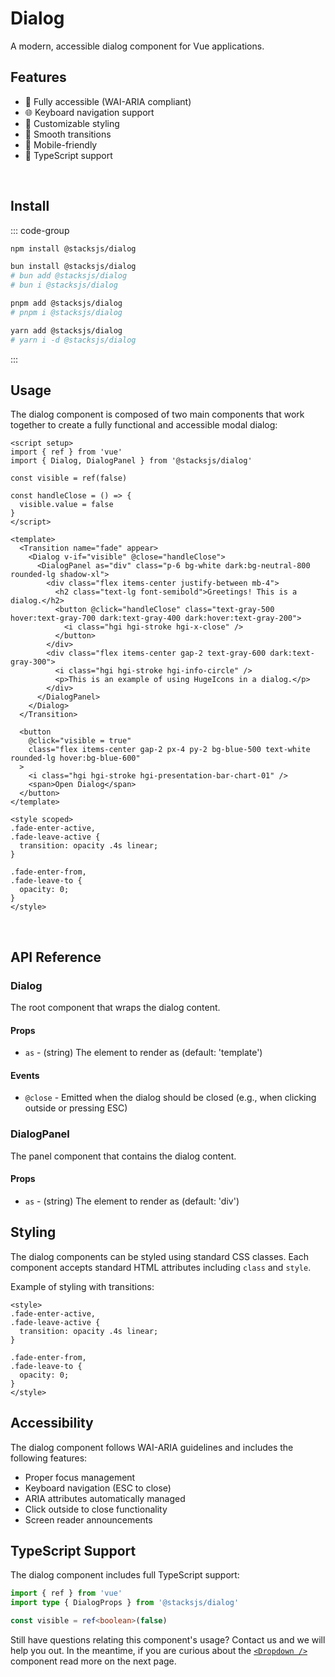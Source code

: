 # Dialog

A modern, accessible dialog component for Vue applications.

<DialogDemo />

## Features

- 🎯 Fully accessible (WAI-ARIA compliant)
- 🌐 Keyboard navigation support
- 🎨 Customizable styling
- 🔄 Smooth transitions
- 📱 Mobile-friendly
- 🎯 TypeScript support

<br>

## Install

::: code-group

```sh [npm]
npm install @stacksjs/dialog
```

```sh [bun]
bun install @stacksjs/dialog
# bun add @stacksjs/dialog
# bun i @stacksjs/dialog
```

```sh [pnpm]
pnpm add @stacksjs/dialog
# pnpm i @stacksjs/dialog
```

```sh [yarn]
yarn add @stacksjs/dialog
# yarn i -d @stacksjs/dialog
```

:::
<br>

## Usage

The dialog component is composed of two main components that work together to create a fully functional and accessible modal dialog:

```vue
<script setup>
import { ref } from 'vue'
import { Dialog, DialogPanel } from '@stacksjs/dialog'

const visible = ref(false)

const handleClose = () => {
  visible.value = false
}
</script>

<template>
  <Transition name="fade" appear>
    <Dialog v-if="visible" @close="handleClose">
      <DialogPanel as="div" class="p-6 bg-white dark:bg-neutral-800 rounded-lg shadow-xl">
        <div class="flex items-center justify-between mb-4">
          <h2 class="text-lg font-semibold">Greetings! This is a dialog.</h2>
          <button @click="handleClose" class="text-gray-500 hover:text-gray-700 dark:text-gray-400 dark:hover:text-gray-200">
            <i class="hgi hgi-stroke hgi-x-close" />
          </button>
        </div>
        <div class="flex items-center gap-2 text-gray-600 dark:text-gray-300">
          <i class="hgi hgi-stroke hgi-info-circle" />
          <p>This is an example of using HugeIcons in a dialog.</p>
        </div>
      </DialogPanel>
    </Dialog>
  </Transition>

  <button
    @click="visible = true"
    class="flex items-center gap-2 px-4 py-2 bg-blue-500 text-white rounded-lg hover:bg-blue-600"
  >
    <i class="hgi hgi-stroke hgi-presentation-bar-chart-01" />
    <span>Open Dialog</span>
  </button>
</template>

<style scoped>
.fade-enter-active,
.fade-leave-active {
  transition: opacity .4s linear;
}

.fade-enter-from,
.fade-leave-to {
  opacity: 0;
}
</style>
```

<br>

## API Reference

### Dialog

The root component that wraps the dialog content.

#### Props

- `as` - (string) The element to render as (default: 'template')

#### Events

- `@close` - Emitted when the dialog should be closed (e.g., when clicking outside or pressing ESC)

### DialogPanel

The panel component that contains the dialog content.

#### Props

- `as` - (string) The element to render as (default: 'div')

## Styling

The dialog components can be styled using standard CSS classes. Each component accepts standard HTML attributes including `class` and `style`.

Example of styling with transitions:

```vue
<style>
.fade-enter-active,
.fade-leave-active {
  transition: opacity .4s linear;
}

.fade-enter-from,
.fade-leave-to {
  opacity: 0;
}
</style>
```

## Accessibility

The dialog component follows WAI-ARIA guidelines and includes the following features:

- Proper focus management
- Keyboard navigation (ESC to close)
- ARIA attributes automatically managed
- Click outside to close functionality
- Screen reader announcements

## TypeScript Support

The dialog component includes full TypeScript support:

```ts
import { ref } from 'vue'
import type { DialogProps } from '@stacksjs/dialog'

const visible = ref<boolean>(false)
```

Still have questions relating this component's usage? Contact us and we will help you out. In the meantime, if you are curious about the [`<Dropdown />`](./dropdown.md) component read more on the next page.

